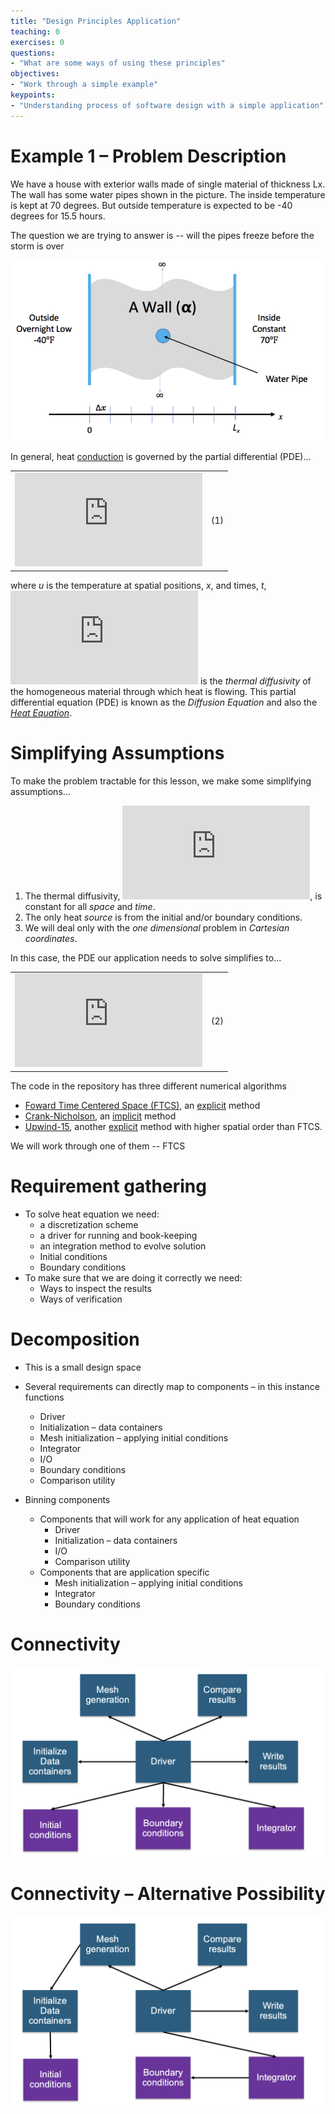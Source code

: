 ```yaml
---
title: "Design Principles Application"
teaching: 0
exercises: 0
questions:
- "What are some ways of using these principles"
objectives:
- "Work through a simple example"
keypoints:
- "Understanding process of software design with a simple application"
---
```


# Example 1 – Problem Description

We have a house with exterior walls made of single material of
thickness Lx\. The wall has some water pipes shown in the picture\.
The inside temperature is kept at 70 degrees\. But outside temperature is expected to be \-40 degrees for 15\.5 hours\.

The question we are trying to answer is -- will the pipes freeze before the storm is over

![](img/example1.png)



In general, heat [conduction](https://en.wikipedia.org/wiki/Thermal_conduction) is governed
by the partial differential (PDE)...

| | |
|:---:|:---:|
|![](http://latex.codecogs.com/gif.latex?%5Cfrac%7B%5Cpartial%20u%7D%7B%5Cpartial%20t%7D%20-%20%5Cnabla%20%5Ccdot%20%5Calpha%20%5Cnabla%20u%20%3D%200)|(1)|

where _u_ is the temperature at spatial positions, _x_, and times, _t_,
![](http://latex.codecogs.com/gif.latex?%5Calpha) is the _thermal diffusivity_
of the homogeneous material through which heat is flowing. This partial differential equation (PDE)
is known as the _Diffusion Equation_ and also the [_Heat Equation_](https://en.wikipedia.org/wiki/Heat_equation).

# Simplifying Assumptions

To make the problem tractable for this lesson, we make some simplifying assumptions...

1. The thermal diffusivity, ![](http://latex.codecogs.com/gif.latex?%5Calpha),
   is constant for all _space_ and _time_.
1. The only heat _source_ is from the initial and/or boundary conditions.
1. We will deal only with the _one dimensional_ problem in _Cartesian
coordinates_.

In this case, the PDE our application needs to solve simplifies to...

| | |
|:---:|:---:|
|![](http://latex.codecogs.com/gif.latex?%5Cfrac%7B%5Cpartial%20u%7D%7B%5Cpartial%20t%7D%20%3D%20%5Calpha%20%5Cfrac%7B%5Cpartial%5E2%20u%7D%7B%5Cpartial%20x%5E2%7D)|(2)|

The code in the repository has three different numerical algorithms

* [Foward Time Centered Space (FTCS)](https://en.wikipedia.org/wiki/FTCS_scheme), an
[explicit](https://en.wikipedia.org/wiki/Explicit_and_implicit_methods) method
* [Crank-Nicholson](https://en.wikipedia.org/wiki/Crank–Nicolson_method),
an [implicit](https://en.wikipedia.org/wiki/Explicit_and_implicit_methods) method
* [Upwind-15](https://en.wikipedia.org/wiki/Upwind_scheme), another
[explicit](https://en.wikipedia.org/wiki/Explicit_and_implicit_methods) method
with higher spatial order than FTCS.

We will work through one of them -- FTCS


# Requirement gathering

* To solve heat equation we need:
  * a discretization scheme
  * a driver for running and book\-keeping
  * an integration method to evolve solution
  * Initial conditions
  * Boundary conditions
* To make sure that we are doing it correctly we need:
  * Ways to inspect the results
  * Ways of verification


# Decomposition

* This is a small design space
* Several requirements can directly map to components – in this instance functions
  * Driver
  * Initialization – data containers
  * Mesh initialization – applying initial conditions
  * Integrator
  * I/O
  * Boundary conditions
  * Comparison utility

* Binning components
  * Components that will work for any application of heat equation
    * Driver
    * Initialization – data containers
    * I/O
    * Comparison utility
  * Components that are application specific
    * Mesh initialization – applying initial conditions
    * Integrator
    * Boundary conditions

# Connectivity

![](img/conn1.png)

# Connectivity – Alternative Possibility

![](img/conn2.png)


